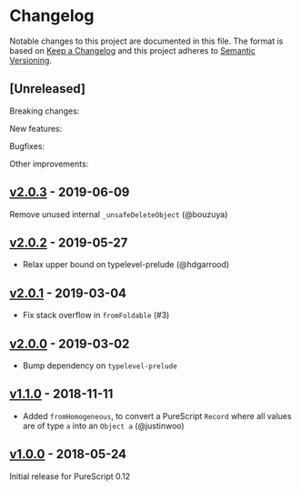 # Changelog

Notable changes to this project are documented in this file. The format is based on [Keep a Changelog](https://keepachangelog.com/en/1.0.0/) and this project adheres to [Semantic Versioning](https://semver.org/spec/v2.0.0.html).

## [Unreleased]

Breaking changes:

New features:

Bugfixes:

Other improvements:

## [v2.0.3](https://github.com/purescript/purescript-foreign-object/releases/tag/v2.0.3) - 2019-06-09

Remove unused internal `_unsafeDeleteObject` (@bouzuya)

## [v2.0.2](https://github.com/purescript/purescript-foreign-object/releases/tag/v2.0.2) - 2019-05-27

* Relax upper bound on typelevel-prelude (@hdgarrood)

## [v2.0.1](https://github.com/purescript/purescript-foreign-object/releases/tag/v2.0.1) - 2019-03-04

* Fix stack overflow in `fromFoldable` (#3)

## [v2.0.0](https://github.com/purescript/purescript-foreign-object/releases/tag/v2.0.0) - 2019-03-02

* Bump dependency on `typelevel-prelude`

## [v1.1.0](https://github.com/purescript/purescript-foreign-object/releases/tag/v1.1.0) - 2018-11-11

- Added `fromHomogeneous`, to convert a PureScript `Record` where all values are of type `a` into an `Object a` (@justinwoo)

## [v1.0.0](https://github.com/purescript/purescript-foreign-object/releases/tag/v1.0.0) - 2018-05-24

Initial release for PureScript 0.12


